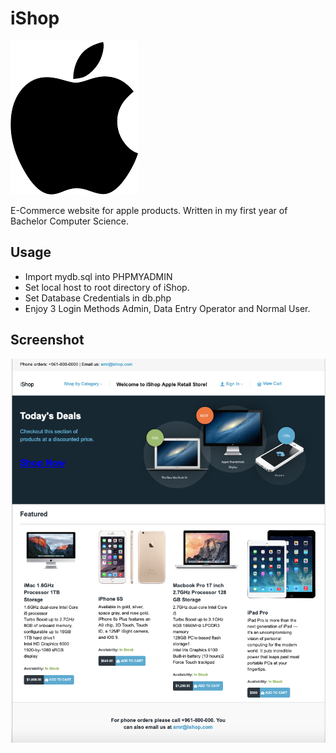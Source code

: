 # iShop

<img src="img/applep.png">

E-Commerce website for apple products. Written in my first year of Bachelor Computer Science.


## Usage
- Import mydb.sql into PHPMYADMIN
- Set local host to root directory of iShop.
- Set Database Credentials in db.php
- Enjoy 3 Login Methods Admin, Data Entry Operator and Normal User.

## Screenshot

<img src="img/ishopScreen.png">
